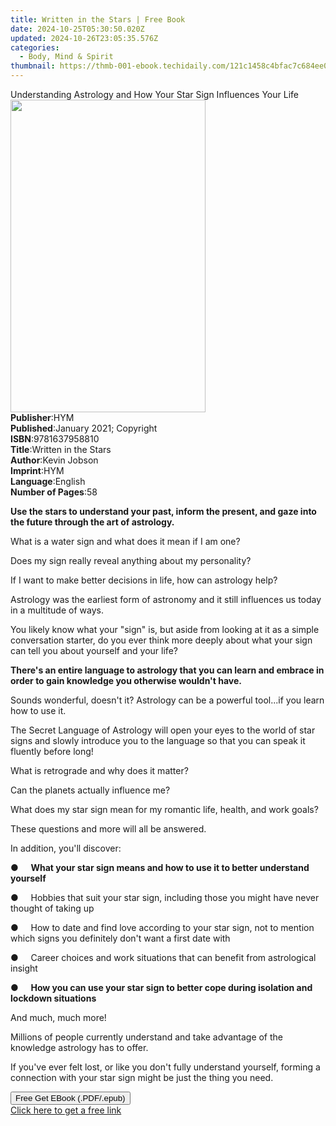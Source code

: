 ```yaml
---
title: Written in the Stars | Free Book
date: 2024-10-25T05:30:50.020Z
updated: 2024-10-26T23:05:35.576Z
categories:
  - Body, Mind & Spirit
thumbnail: https://thmb-001-ebook.techidaily.com/121c1458c4bfac7c684ee0cd3e853da597e76ea3205e4dcf49366b2cfd3dd9e6.jpg
---
```

<main id="book-container">
  <div class="flex flex-col">
    <div class="book-brief flex-1 py-6 px-4 sm:p-6 md:py-10 md:px-8">
      <!-- brief-->
      <div class="book-brief-main">
        Understanding Astrology and How Your Star Sign Influences Your Life
      </div>
    </div>
    <div
      class="book-meta-info flex-1 grid gap-4 col-start-1 col-end-3 row-start-1 sm:mb-6 sm:grid-cols-4 lg:gap-6 lg:col-start-2 lg:row-end-6 lg:row-span-6 lg:mb-0"
    >
      <div
        class="book-meta-info-left place-content-center mt-4 p-4 text-sm leading-6 col-start-2 col-span-2 dark:text-slate-400"
      >
        <img
          class="w-full h-500 object-cover rounded-lg sm:h-255 sm:col-span-2 lg:col-span-full"
          src="https://img-001-ebook.techidaily.com/b92d772df7bb3b34f8784c7d310fd53e2955fda7d8508813ddfdb644936e0450.jpg"
          alt=""
          width="312"
          height="500"
        />
      </div>
      <div
        class="book-meta-info-right mt-2 col-start-1 row-start-2 col-span-3 self-center"
      >
        <!-- meta data  -->
        <div class="flex flex-col px-4 md:px-8">
          <div class="flex-1">
            <strong>Publisher</strong>:<span class="px-2">HYM</span>
          </div>
          <div class="flex-1">
            <strong>Published</strong>:<span class="px-2"
              >January 2021; Copyright</span
            >
          </div>
          <div class="flex-1">
            <strong>ISBN</strong>:<span class="px-2">9781637958810</span>
          </div>
          <div class="flex-1">
            <strong>Title</strong>:<span class="px-2"
              >Written in the Stars</span
            >
          </div>
          <div class="flex-1">
            <strong>Author</strong>:<span class="px-2">Kevin Jobson</span>
          </div>
          <div class="flex-1">
            <strong>Imprint</strong>:<span class="px-2">HYM</span>
          </div>
          <div class="flex-1">
            <strong>Language</strong>:<span class="px-2">English</span>
          </div>
          <div class="flex-1">
            <strong>Number of Pages</strong>:<span class="px-2">58</span>
          </div>
        </div>
      </div>
    </div>
    <div class="book-description flex-1 py-6 px-4 sm:p-6 md:py-10 md:px-8">
      <div class="book-description-main">
        <div accordion-content="" id="description">
          <p>
            <strong
              >Use the stars to understand your past, inform the present, and
              gaze into the future through the art of astrology.</strong
            >
          </p>
          <p>What is a water sign and what does it mean if I am one?</p>
          <p>Does my sign really reveal anything about my personality?</p>
          <p>
            If I want to make better decisions in life, how can astrology help?
          </p>
          <p>
            Astrology was the earliest form of astronomy and it still influences
            us today in a multitude of ways.
          </p>
          <p>
            You likely know what your "sign" is, but aside from looking at it as
            a simple conversation starter, do you ever think more deeply about
            what your sign can tell you about yourself and your life?
          </p>
          <p>
            <strong
              >There's an entire language to astrology that you can learn and
              embrace in order to gain knowledge you otherwise wouldn't have.
            </strong>
          </p>
          <p>
            Sounds wonderful, doesn't it? Astrology can be a powerful tool...if
            you learn how to use it.
          </p>
          <p>
            The Secret Language of Astrology will open your eyes to the world of
            star signs and slowly introduce you to the language so that you can
            speak it fluently before long!
          </p>
          <p>What is retrograde and why does it matter?</p>
          <p>Can the planets actually influence me?</p>
          <p>
            What does my star sign mean for my romantic life, health, and work
            goals?
          </p>
          <p>These questions and more will all be answered.</p>
          <p>In addition, you'll discover:</p>
          <p>
            ●&nbsp;&nbsp;&nbsp;&nbsp;&nbsp;<strong
              >What your star sign means and how to use it to better understand
              yourself</strong
            >
          </p>
          <p>
            ●&nbsp;&nbsp;&nbsp;&nbsp;&nbsp;Hobbies that suit your star sign,
            including those you might have never thought of taking up
          </p>
          <p>
            ●&nbsp;&nbsp;&nbsp;&nbsp;&nbsp;How to date and find love according
            to your star sign, not to mention which signs you definitely don't
            want a first date with
          </p>
          <p>
            ●&nbsp;&nbsp;&nbsp;&nbsp;&nbsp;Career choices and work situations
            that can benefit from astrological insight
          </p>
          <p>
            ●&nbsp;&nbsp;&nbsp;&nbsp;&nbsp;<strong
              >How you can use your star sign to better cope during isolation
              and lockdown situations</strong
            >
          </p>
          <p>And much, much more!</p>
          <p>
            Millions of people currently understand and take advantage of the
            knowledge astrology has to offer.
          </p>
          <p>
            If you've ever felt lost, or like you don't fully understand
            yourself, forming a connection with your star sign might be just the
            thing you need.&nbsp;
          </p>
        </div>
        <div class="accordion-fader"></div>
      </div>
    </div>
    <div class="book-excerpts flex-1 py-6 px-4 sm:p-6 md:py-10 md:px-8"></div>
    <div
      class="book-about-author flex-1 py-6 px-4 sm:p-6 md:py-10 md:px-8"
    ></div>
    <div class="book-free-get flex-1 py-6 px-4 sm:p-6 md:py-10 md:px-8">
      <button
        id="btn-free-get"
        class="bg-blue-500 hover:bg-blue-700 text-white font-bold py-2 px-4 rounded"
      >
        Free Get EBook (.PDF/.epub)
      </button>
      <div id="countdown-display" class="px-2 text-lg mt-2"></div>
      <a
        id="free-link"
        class="hidden bg-blue-500 hover:bg-blue-700 text-white font-bold py-2 px-4 rounded"
        href="https://www.ebooks.com/en-us/book/210203698/written-in-the-stars/kevin-jobson/"
        target="_blank"
        >Click here to get a free link</a
      >
    </div>
    <script>
      let countdownTime = 0;
      let countdownInterval = null;
      document
        .getElementById('btn-free-get')
        .addEventListener('click', startCountdown);
      function startCountdown() {
        countdownTime = new Date().getTime() + 60000 * 3;
        countdownInterval = setInterval(updateCountdown, 1000);
        document.getElementById('btn-free-get').disabled = true;
        document
          .getElementById('btn-free-get')
          .classList.add('bg-gray-500', 'cursor-not-allowed');
      }
      function updateCountdown() {
        let currentTime = new Date().getTime();
        let timeLeft = countdownTime - currentTime;
        let secondsLeft = Math.floor(timeLeft / 1000);
        document.getElementById('countdown-display').innerHTML =
          `Remaining time: ${secondsLeft} seconds.`;
        if (secondsLeft <= 0) {
          clearInterval(countdownInterval);
          document.getElementById('btn-free-get').classList.add('hidden');
          document.getElementById('free-link').classList.remove('hidden');
          document.getElementById('countdown-display').innerHTML = '';
        }
      }
    </script>
  </div>
</main>

<ins class="adsbygoogle"
      style="display:block"
      data-ad-client="ca-pub-7571918770474297"
      data-ad-slot="8358498916"
      data-ad-format="auto"
      data-full-width-responsive="true"></ins>
    